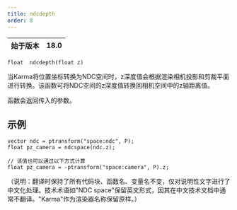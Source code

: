 ```yaml
---
title: ndcdepth
order: 8
---
```

| 始于版本 | 18.0 |
| --- | --- |

`float  ndcdepth(float z)`

当Karma将位置坐标转换为NDC空间时，z深度值会根据渲染相机投影和剪裁平面进行转换。该函数可将NDC空间的z深度值转换回相机空间中的z轴距离值。

函数会返回传入的参数。

## 示例

```vex
vector ndc = ptransform("space:ndc", P);
float pz_camera = ndcspace(ndc.z);

// 该值也可以通过以下方式计算
float pz_camera = -ptransform("space:camera", P).z;

```

（说明：翻译时保持了所有代码块、函数名、变量名不变，仅对说明性文字进行了中文化处理。技术术语如"NDC space"保留英文形式，因其在中文技术文档中通常不翻译。"Karma"作为渲染器名称保留原样。）